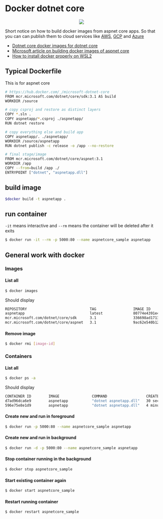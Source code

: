 # Docker dotnet core

<div class="separator" style="clear: both; text-align: center;"><img border="0" src="https://storage.googleapis.com/backslash-project.appspot.com/static/docker-dotnetcore.png"/></div>

Short notice on how to build docker images from aspnet core apps. So that you can can publish them to cloud services like [AWS](https://docs.aws.amazon.com/elasticbeanstalk/latest/dg/dotnet-core-tutorial.html), [GCP](https://cloud.google.com/appengine/docs/flexible/dotnet/quickstart) and [Azure](https://docs.microsoft.com/en-us/aspnet/core/host-and-deploy/azure-apps)

* [Dotnet core docker images for dotnet core](https://hub.docker.com/_/microsoft-dotnet-core)
* [Microsoft article on building docker images of aspnet core](https://docs.microsoft.com/en-us/aspnet/core/host-and-deploy/docker/building-net-docker-images)
* [How to install docker properly on WSL2](https://subhankarsarkar.com/wsl2-for-containerised-dot-net-core-development-using-docker/)

## Typical Dockerfile
This is for aspnet core
```bash
# https://hub.docker.com/_/microsoft-dotnet-core
FROM mcr.microsoft.com/dotnet/core/sdk:3.1 AS build
WORKDIR /source

# copy csproj and restore as distinct layers
COPY *.sln .
COPY aspnetapp/*.csproj ./aspnetapp/
RUN dotnet restore

# copy everything else and build app
COPY aspnetapp/. ./aspnetapp/
WORKDIR /source/aspnetapp
RUN dotnet publish -c release -o /app --no-restore

# final stage/image
FROM mcr.microsoft.com/dotnet/core/aspnet:3.1
WORKDIR /app
COPY --from=build /app ./
ENTRYPOINT ["dotnet", "aspnetapp.dll"]
```

## build image
```sh
$docker build -t aspnetapp .
```

## run container
`-it` means interactive and `--rm` means the container will be deleted after it exits
```sh
$ docker run -it --rm -p 5000:80 --name aspnetcore_sample aspnetapp
```

## General work with docker

### Images
#### List all
```sh
$ docker images
```
Should display 
```bash
REPOSITORY                             TAG                 IMAGE ID            CREATED             SIZE
aspnetapp                              latest              80774e4391e4        55 minutes ago      212MB
mcr.microsoft.com/dotnet/core/sdk      3.1                 336698ad1713        2 days ago          691MB
mcr.microsoft.com/dotnet/core/aspnet   3.1                 9ac62e540b12        2 days ago          207MB
```

#### Remove image
```sh
$ docker rmi [image-id]
```

### Containers
#### List all
```sh
$ docker ps -a
```
Should display
```bash
CONTAINER ID        IMAGE               COMMAND                  CREATED             STATUS                          PORTS                  NAMES
d7ad96dca6e9        aspnetapp           "dotnet aspnetapp.dll"   30 seconds ago      Up 30 seconds                   0.0.0.0:5000->80/tcp   aspnetcore_sample2
596e75e8e1d9        aspnetapp           "dotnet aspnetapp.dll"   4 minutes ago       Exited (0) About a minute ago                          aspnetcore_sample
```

#### Create new and run in foreground
```sh
$ docker run -p 5000:80 --name aspnetcore_sample aspnetapp
```

#### Create new and run in background
```sh
$ docker run -d -p 5000:80 --name aspnetcore_sample aspnetapp
```

#### Stop container running in the background
```sh
$ docker stop aspnetcore_sample
```

#### Start existing container again
```sh
$ docker start aspnetcore_sample
```

#### Restart running container
```sh
$ docker restart aspnetcore_sample
```